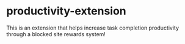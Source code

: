 # productivity-extension
This is an extension that helps increase task completion productivity through a blocked site rewards system!
